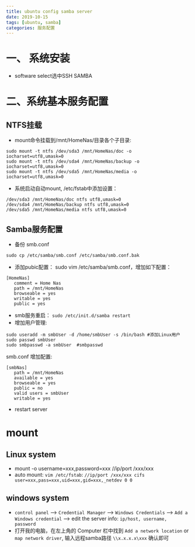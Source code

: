 ```yaml
---
title: ubuntu config samba server
date: 2019-10-15
tags: [ubuntu, samba]
categories: 服务配置
---
```


# 一、 系统安装
- software select选中SSH SAMBA

# 二、系统基本服务配置

## NTFS挂载
- mount命令挂载到/mnt/HomeNas/目录各个子目录:
``` shell
sudo mount -t ntfs /dev/sda3 /mnt/HomeNas/doc -o iocharset=utf8,umask=0
sudo mount -t ntfs /dev/sda4 /mnt/HomeNas/backup -o iocharset=utf8,umask=0
sudo mount -t ntfs /dev/sda5 /mnt/HomeNas/media -o iocharset=utf8,umask=0
```
- 系统启动自动mount,
/etc/fstab中添加设置：
``` shell
/dev/sda3 /mnt/HomeNas/doc ntfs utf8,umask=0
/dev/sda4 /mnt/HomeNas/backup ntfs utf8,umask=0
/dev/sda5 /mnt/HomeNas/media ntfs utf8,umask=0
```

## Samba服务配置
- 备份 smb.conf
``` shell
sudo cp /etc/samba/smb.conf /etc/samba/smb.conf.bak
```
- 添加pubic配置： sudo vim /etc/samba/smb.conf，增加如下配置：
``` shell
[HomeNas]
   comment = Home Nas
   path = /mnt/HomeNas
   browseable = yes
   writable = yes
   public = yes
```
- smb服务重启：
`sudo /etc/init.d/samba restart`
- 增加用户管理:
```shell
sudo useradd -m smbUser -d /home/smbUser -s /bin/bash #添加Linux用户
sudo passwd smbUser
sudo smbpasswd -a smbUser  #smbpasswd
```
smb.conf 增加配置:
```shell
[smbNas]
   path = /mnt/HomeNas
   available = yes
   browseable = yes
   public = no
   valid users = smbUser
   writable = yes
```
- restart server


# mount
## Linux system
- mount -o username=xxx,password=xxx //ip/port /xxx/xxx
- auto mount: `vim /etc/fstab`: `//ip/port /xxx/xxx cifs user=xxx,pass=xxx,uid=xxx,gid=xxx,_netdev 0 0`

## windows system
- `control panel` --> `Credential Manager` --> `Windows Credentials` --> `Add a Windows credential` --> edit the server info: `ip/host, username, password`
- 打开我的电脑，在左上角的 Computer 栏中找到 `Add a network location` or `map network driver`, 输入远程samba路径 `\\x.x.x.x\xxx` 确认即可